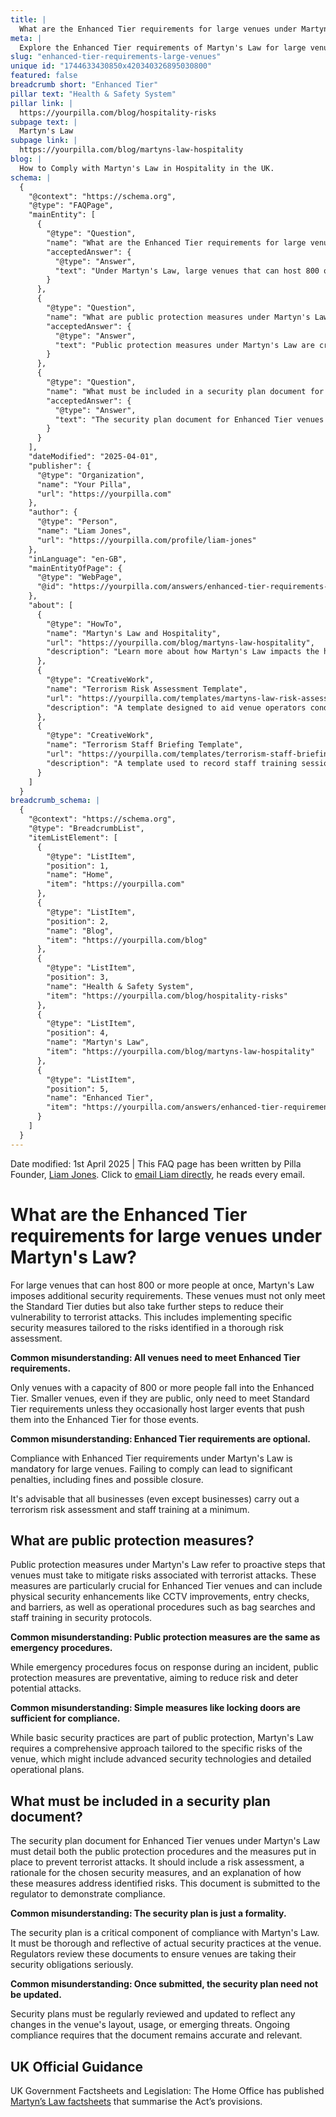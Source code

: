 ```yaml
---
title: |
  What are the Enhanced Tier requirements for large venues under Martyn's Law?
meta: |
  Explore the Enhanced Tier requirements of Martyn's Law for large venues, mandatory security measures, and the importance of a comprehensive security plan.
slug: "enhanced-tier-requirements-large-venues"
unique id: "1744633430850x420340326895030800"
featured: false
breadcrumb short: "Enhanced Tier"
pillar text: "Health & Safety System"
pillar link: |
  https://yourpilla.com/blog/hospitality-risks
subpage text: |
  Martyn's Law
subpage link: |
  https://yourpilla.com/blog/martyns-law-hospitality
blog: |
  How to Comply with Martyn's Law in Hospitality in the UK.
schema: |
  {
    "@context": "https://schema.org",
    "@type": "FAQPage",
    "mainEntity": [
      {
        "@type": "Question",
        "name": "What are the Enhanced Tier requirements for large venues under Martyn's Law?",
        "acceptedAnswer": {
          "@type": "Answer",
          "text": "Under Martyn's Law, large venues that can host 800 or more people must comply with Enhanced Tier security requirements. These include conducting a comprehensive risk assessment and implementing specific security measures to reduce vulnerability to terrorist attacks. Compliance is mandatory, and failure to adhere can result in penalties such as fines or venue closure."
        }
      },
      {
        "@type": "Question",
        "name": "What are public protection measures under Martyn's Law?",
        "acceptedAnswer": {
          "@type": "Answer",
          "text": "Public protection measures under Martyn's Law are crucial preventative steps taken to mitigate risks associated with terrorist attacks, especially for Enhanced Tier venues. These measures include physical security enhancements such as CCTV, entry checks, and barriers, as well as operational procedures like bag searches and staff training in security protocols. These measures aim to reduce risk and deter potential attacks."
        }
      },
      {
        "@type": "Question",
        "name": "What must be included in a security plan document for Enhanced Tier venues?",
        "acceptedAnswer": {
          "@type": "Answer",
          "text": "The security plan document for Enhanced Tier venues under Martyn's Law must include a detailed risk assessment, the rationale for the chosen security measures, and how these measures address identified risks. This document is submitted to regulatory authorities to demonstrate compliance and must be regularly updated to reflect any changes in venue specifics or emerging threats."
        }
      }
    ],
    "dateModified": "2025-04-01",
    "publisher": {
      "@type": "Organization",
      "name": "Your Pilla",
      "url": "https://yourpilla.com"
    },
    "author": {
      "@type": "Person",
      "name": "Liam Jones",
      "url": "https://yourpilla.com/profile/liam-jones"
    },
    "inLanguage": "en-GB",
    "mainEntityOfPage": {
      "@type": "WebPage",
      "@id": "https://yourpilla.com/answers/enhanced-tier-requirements-large-venues"
    },
    "about": [
      {
        "@type": "HowTo",
        "name": "Martyn's Law and Hospitality",
        "url": "https://yourpilla.com/blog/martyns-law-hospitality",
        "description": "Learn more about how Martyn's Law impacts the hospitality sector, focusing on security measures and compliance requirements for large venues."
      },
      {
        "@type": "CreativeWork",
        "name": "Terrorism Risk Assessment Template",
        "url": "https://yourpilla.com/templates/martyns-law-risk-assessment",
        "description": "A template designed to aid venue operators conduct thorough terrorism risk assessments, crucial for compliance with Martyn's Law."
      },
      {
        "@type": "CreativeWork",
        "name": "Terrorism Staff Briefing Template",
        "url": "https://yourpilla.com/templates/terrorism-staff-briefing",
        "description": "A template used to record staff training sessions on security procedures under Martyn's Law, ensuring all teams are prepared for potential threats."
      }
    ]
  }
breadcrumb_schema: |
  {
    "@context": "https://schema.org",
    "@type": "BreadcrumbList",
    "itemListElement": [
      {
        "@type": "ListItem",
        "position": 1,
        "name": "Home",
        "item": "https://yourpilla.com"
      },
      {
        "@type": "ListItem",
        "position": 2,
        "name": "Blog",
        "item": "https://yourpilla.com/blog"
      },
      {
        "@type": "ListItem",
        "position": 3,
        "name": "Health & Safety System",
        "item": "https://yourpilla.com/blog/hospitality-risks"
      },
      {
        "@type": "ListItem",
        "position": 4,
        "name": "Martyn's Law",
        "item": "https://yourpilla.com/blog/martyns-law-hospitality"
      },
      {
        "@type": "ListItem",
        "position": 5,
        "name": "Enhanced Tier",
        "item": "https://yourpilla.com/answers/enhanced-tier-requirements-large-venues"
      }
    ]
  }
---
```


Date modified: 1st April 2025 | This FAQ page has been written by Pilla Founder, [Liam Jones](https://yourpilla.com/profile/liam-jones). Click to [email Liam directly](https://mailto:liam@yourpilla.com), he reads every email.

# What are the Enhanced Tier requirements for large venues under Martyn's Law?

For large venues that can host 800 or more people at once, Martyn's Law imposes additional security requirements. These venues must not only meet the Standard Tier duties but also take further steps to reduce their vulnerability to terrorist attacks. This includes implementing specific security measures tailored to the risks identified in a thorough risk assessment.

**Common misunderstanding: All venues need to meet Enhanced Tier requirements.**

Only venues with a capacity of 800 or more people fall into the Enhanced Tier. Smaller venues, even if they are public, only need to meet Standard Tier requirements unless they occasionally host larger events that push them into the Enhanced Tier for those events.

**Common misunderstanding: Enhanced Tier requirements are optional.**

Compliance with Enhanced Tier requirements under Martyn's Law is mandatory for large venues. Failing to comply can lead to significant penalties, including fines and possible closure.

It's advisable that all businesses (even except businesses) carry out a terrorism risk assessment and staff training at a minimum.

## What are public protection measures?

Public protection measures under Martyn's Law refer to proactive steps that venues must take to mitigate risks associated with terrorist attacks. These measures are particularly crucial for Enhanced Tier venues and can include physical security enhancements like CCTV improvements, entry checks, and barriers, as well as operational procedures such as bag searches and staff training in security protocols.

**Common misunderstanding: Public protection measures are the same as emergency procedures.**

While emergency procedures focus on response during an incident, public protection measures are preventative, aiming to reduce risk and deter potential attacks.

**Common misunderstanding: Simple measures like locking doors are sufficient for compliance.**

While basic security practices are part of public protection, Martyn's Law requires a comprehensive approach tailored to the specific risks of the venue, which might include advanced security technologies and detailed operational plans.

## What must be included in a security plan document?

The security plan document for Enhanced Tier venues under Martyn's Law must detail both the public protection procedures and the measures put in place to prevent terrorist attacks. It should include a risk assessment, a rationale for the chosen security measures, and an explanation of how these measures address identified risks. This document is submitted to the regulator to demonstrate compliance.

**Common misunderstanding: The security plan is just a formality.**

The security plan is a critical component of compliance with Martyn's Law. It must be thorough and reflective of actual security practices at the venue. Regulators review these documents to ensure venues are taking their security obligations seriously.

**Common misunderstanding: Once submitted, the security plan need not be updated.**

Security plans must be regularly reviewed and updated to reflect any changes in the venue's layout, usage, or emerging threats. Ongoing compliance requires that the document remains accurate and relevant.

## UK Official Guidance

UK Government Factsheets and Legislation: The Home Office has published [Martyn’s Law factsheets](https://homeofficemedia.blog.gov.uk/2023/12/06/martyns-law-factsheets/) that summarise the Act’s provisions.
